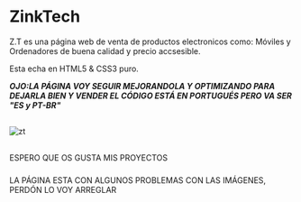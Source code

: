 # ZinkTech

Z.T es una página web de venta de productos electronicos como: Móviles y Ordenadores de buena calidad y precio accsesible.

Esta echa en HTML5 & CSS3 puro.

***OJO:LA PÁGINA VOY SEGUIR MEJORANDOLA Y OPTIMIZANDO PARA DEJARLA BIEN Y VENDER EL CÓDIGO ESTÁ EN PORTUGUÉS PERO VA SER "ES y PT-BR"***

##

![zt](https://user-images.githubusercontent.com/98552122/163258871-f218bb22-bfbb-4a67-af83-88a2af535176.png)

##

ESPERO QUE OS GUSTA MIS PROYECTOS

###

LA PÁGINA ESTA CON ALGUNOS PROBLEMAS CON LAS IMÁGENES, PERDÓN LO VOY ARREGLAR
